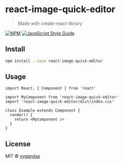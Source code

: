 # react-image-quick-editor

> Made with create-react-library

[![NPM](https://img.shields.io/npm/v/react-image-quick-editor.svg)](https://www.npmjs.com/package/react-image-quick-editor) [![JavaScript Style Guide](https://img.shields.io/badge/code_style-standard-brightgreen.svg)](https://standardjs.com)

## Install

```bash
npm install --save react-image-quick-editor
```

## Usage

```tsx
import React, { Component } from 'react'

import MyComponent from 'react-image-quick-editor'
import 'react-image-quick-editor/dist/index.css'

class Example extends Component {
  render() {
    return <MyComponent />
  }
}
```

## License

MIT © [vygandas](https://github.com/vygandas)
